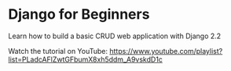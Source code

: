 # Django for Beginners

Learn how to build a basic CRUD web application with Django 2.2

Watch the tutorial on YouTube:
https://www.youtube.com/playlist?list=PLadcAFlZwtGFbumX8xh5ddm_A9vskdD1c
